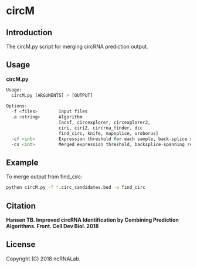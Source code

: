 # circM

## Introduction

The circM.py script for merging circRNA prediction output. 



## Usage

**circM.py**
 
``` python
Usage:
  circM.py [ARGUMENTS] > [OUTPUT]
  
Options:
  -f <files>        Input files
  -a <string>       Algorithm 
                    [acsf, circexplorer, circexplorer2, 
                    ciri, ciri2, circrna_finder, dcc 
                    find_circ, knife, mapsplice, uroborus] 
  -cf <int>         Expression threshold for each sample, back-splice spanning reads (default=2)
  -cs <int>         Merged expression threshold, backsplice-spanning reads (default=2)
```

## Example

To merge output from find_circ:

```bash
python circM.py -f *.circ_candidates.bed -a find_circ
```




## Citation

**Hansen TB. Improved circRNA Identification by Combining Prediction Algorithms. Front. Cell Dev Biol. 2018**


## License

Copyright (C) 2018 ncRNALab.  
